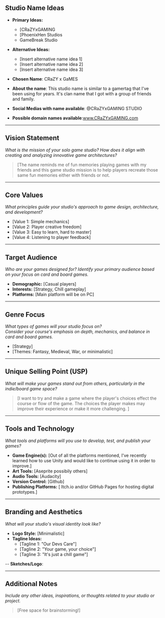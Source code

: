 ## Studio Name Ideas
- **Primary Ideas:**
  - [CRaZYxGAMING
  - [PhoenixHen Studios
  - GameBreak Studio
- **Alternative Ideas:**
  - [Insert alternative name idea 1]
  - [Insert alternative name idea 2]
  - [Insert alternative name idea 3]

- **Chosen Name**: CRaZY x GaMES
- **About the name**: This studio name is similar to a gamertag that I've been using for years. It's clan name that I got with a group of friends and family.
- **Social Medias with name available**: @CRaZYxGAMING STUDIO
- **Possible domain names available**:www.CRaZYxGAMING.com

---

## Vision Statement
*What is the mission of your solo game studio? How does it align with creating and analyzing innovative game architectures?*

> [The name reminds me of fun memories playing games with my friends and this game studio mission is to help players recreate those same fun memories either with friends or not.

---

## Core Values
*What principles guide your studio's approach to game design, architecture, and development?*

- [Value 1: Simple mechanics]
- [Value 2: Player creative freedom]
- [Value 3: Easy to learn, hard to master]
- [Value 4: Listening to player feedback]

---

## Target Audience
*Who are your games designed for? Identify your primary audience based on your focus on card and board games.*

- **Demographic:** [Casual players]
- **Interests:** [Strategy, Chill gameplay]
- **Platforms:** [Main platform will be on PC]

---

## Genre Focus
*What types of games will your studio focus on?*  
*Consider your course's emphasis on depth, mechanics, and balance in card and board games.*

- [Strategy]
- [Themes: Fantasy, Medieval, War, or minimalistic]

---

## Unique Selling Point (USP)
*What will make your games stand out from others, particularly in the indie/board game space?*

> [I want to try and make a game where the player's choices effect the course or flow of the game. The choices the player makes may improve their experience or make it more challenging. ]

---

## Tools and Technology
*What tools and platforms will you use to develop, test, and publish your games?*

- **Game Engine(s):** [Out of all the platforms mentioned, I've recently learned how to use Unity and would like to continue using it in order to improve.]
- **Art Tools:** [Aseprite possibily others]
- **Audio Tools:** [Audacity]
- **Version Control:** [Github]
- **Publishing Platforms:** [ Itch.io and/or GitHub Pages for hosting digital prototypes.]

---

## Branding and Aesthetics
*What will your studio's visual identity look like?*

- **Logo Style:** [Minimalistic]
- **Tagline Ideas:** 
  - [Tagline 1: "Our Devs Care"]
  - [Tagline 2: "Your game, your choice"]
  - [Tagline 3:  "It's just a chill game"]

-- **Sketches/Logo**:

---

## Additional Notes
*Include any other ideas, inspirations, or thoughts related to your studio or project.*

> [Free space for brainstorming!]
